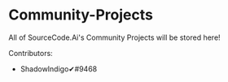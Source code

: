 # Community-Projects
All of SourceCode.Ai's Community Projects will be stored here!

Contributors:
- ShadowIndigo✔#9468
